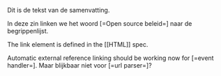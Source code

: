 Dit is de tekst van de samenvatting.

In deze zin linken we het woord [=Open source beleid=] naar de begrippenlijst.

The link element is defined in the [[HTML]] spec.

Automatic external reference linking should be working now for [=event handler=]. Maar blijkbaar niet voor [=url parser=]?